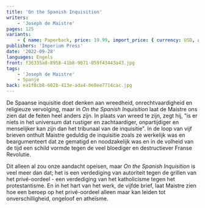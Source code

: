 ```yaml
---
title: 'On the Spanish Inquisition'
writers:
    - 'Joseph de Maistre'
pages: 125
variants:
    - { name: Paperback, price: 19.99, import_price: { currency: USD, amount: 13.6 }, isbn: 978-1-922602-61-9, size: { height: 178, width: 108, depth: 8 }, supplier: 'Ex Libris' }
publishers: 'Imperium Press'
date: '2022-09-28'
languages: Engels
front: f36335a0-8958-41b8-9071-059f43443a43.jpg
tags:
    - 'Joseph de Maistre'
    - Spanje
back: ea1f0cb8-602b-413e-ada4-0e8ee7714cac.jpg
---
```


De Spaanse inquisitie doet denken aan wreedheid, onrechtvaardigheid en religieuze vervolging, maar in *On the Spanish Inquisition* laat de Maistre ons zien dat de feiten heel anders zijn. In plaats van wreed te zijn, zegt hij, "is er niets in het universum dat rustiger en zachtaardiger, onpartijdiger en menselijker kan zijn dan het tribunaal van de inquisitie". In de loop van vijf brieven onthult Maistre geduldig de inquisitie zoals ze werkelijk was en beargumenteert dat ze gematigd en noodzakelijk was en in de volheid van de tijd een schild vormde tegen de veel bloediger en destructiever Franse Revolutie.

Dit alleen al zou onze aandacht opeisen, maar *On the Spanish Inquisition* is veel meer dan dat; het is een verdediging van autoriteit tegen de grillen van het privé-oordeel - een verdediging van het katholicisme tegen het protestantisme. En in het hart van het werk, de vijfde brief, laat Maistre zien hoe een beroep op het privé-oordeel alleen maar kan leiden tot onverschilligheid, ongeloof en atheïsme.
